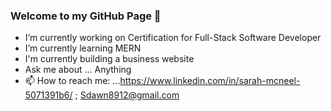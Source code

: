 ### Welcome to my GitHub Page 👋

- I’m currently working on Certification for Full-Stack Software Developer 
- I’m currently learning MERN
- I'm currently building a business website
- Ask me about ... Anything
- 📫 How to reach me: ...https://www.linkedin.com/in/sarah-mcneel-5071391b6/ ; Sdawn8912@gmail.com

